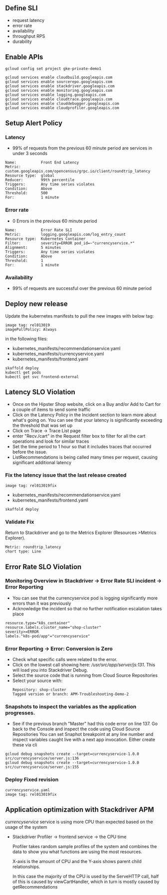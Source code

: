 
## Define SLI
- request latency
- error rate
- availability
- throughput RPS
- durability

## Enable APIs
```
gcloud config set project gke-private-demo1

gcloud services enable cloudbuild.googleapis.com
gcloud services enable sourcerepo.googleapis.com
gcloud services enable stackdriver.googleapis.com
gcloud services enable monitoring.googleapis.com
gcloud services enable logging.googleapis.com
gcloud services enable cloudtrace.googleapis.com
gcloud services enable clouddebugger.googleapis.com
gcloud services enable cloudprofiler.googleapis.com
```


## Setup Alert Policy
### Latency
  - 99% of requests from the previous 60 minute period are services in under 3 seconds
```
Name:           Front End Latency
Metric:         custom.googleapis.com/opencensus/grpc.io/client/roundtrip_latency
Resource type:  global
Reducer:        99th percentile
Triggers:       Any time series violates
Condition:      Above
Threshold:      500
For:            1 minute
```
### Error rate
  - 0 Errors in the previous 60 minute period
```
Name:           Error Rate SLI
Metric:         logging.googleapis.com/log_entry_count
Resource type:  Kubernetes Container
Filter:         severity=ERROR pod_id=~"currencyservice.*"
Alignment:      5 minutes
Triggers:       Any time series violates
Condition:      Above
Threshold:      1
For:            1 minute
```
### Availability
 - 99% of requests are successful over the previous 60 minute period

## Deploy new release
Update the kubernetes manifests to pull the new images with below tag:
```
image tag: rel013019
imagePullPolicy: Always
```
in the following files:
- kubernetes_manifests/recommendationservice.yaml
- kubernetes_manifests/currencyservice.yaml
- kubernetes_manifests/frontend.yaml
```
skaffold deploy
kubectl get pods
kubectl get svc frontend-external
```

## Latency SLO Violation
- Once on the Hipster Shop website, click on a Buy and/or Add to Cart for a couple of items to send some traffic
- Click on the Latency Policy in the Incident section to learn more about what's going on. You can see that your latency is significantly exceeding the threshold that was set up
- Click on Trace -> Trace List page
- enter "Recv./cart" in the Request filter box to filter for all the cart operations and look for similar traces
- Set the time period to 1 hour so that it includes traces that occurred before the issue.
- ListRecommendations is being called many times per request, causing significant additional latency

### Fix the latency issue that the last release created
```
image tag: rel013019fix
```
- kubernetes_manifests/recommendationservice.yaml
- kubernetes_manifests/frontend.yaml
```
skaffold deploy
```

### Validate Fix
Return to Stackdriver and go to the Metrics Explorer (Resources >Metrics Explorer).
```
Metric: roundtrip_latency
chart type: Line
```
## Error Rate SLO Violation
### Monitoring Overview in Stackdriver -> Error Rate SLI incident -> Error Reporting
  - You can see that the currencyservice pod is logging significantly more errors than it was previously
  - Acknowledge the incident so that no further notification escalation takes place
```
resource.type="k8s_container"
resource.labels.cluster_name="shop-cluster"
severity>=ERROR
labels."k8s-pod/app"="currencyservice"
```

### Error Reporting -> Error: Conversion is Zero
  - Check what specific calls were related to the error.
  - Click on the lowest call showing here: */usr/src/app/server/js:131*.
  This will load you into Stackdriver Debug.
  - Select the source code that is running from Cloud Source Repositories
  - Select your source with:
    ```
    Repository: shop-cluster
    Tagged version or branch: APM-Troubleshooting-Demo-2
    ```
### Snapshots to inspect the variables as the application progresses.
  - See if the previous branch "Master" had this code error on line 137.
Go back to the Console and inspect the code using Cloud Source Repositories
You can set Snaphot breakpoint at any line number and inspect variables caught live with a next app invocation.
Either create these via cli
```
gcloud debug snapshots create --target=currencyservice-1.0.0 src/currencyservice/server.js:136
gcloud debug snapshots create --target=currencyservice-1.0.0 src/currencyservice/server.js:155
```

### Deploy Fixed revision
```
currencyservice.yaml
image tag: rel013019fix
```

## Application optimization with Stackdriver APM
*currencyservice* service is using more CPU than expected based on the usage of the system
- Stackdriver Profiler -> frontend service -> the CPU time

  Profiler takes random sample profiles of the system and combines the data to show you what functions are using the most resources.

  X-axis is the amount of CPU and the Y-axis shows parent child relationships.

  In this case the majority of the CPU is used by the ServeHTTP call, half of this is caused by viewCartHandler, which in turn is mostly caused by getRecommendations
